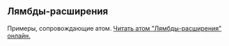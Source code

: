 ## Лямбды-расширения

Примеры, сопровождающие атом.
[Читать атом "Лямбды-расширения" онлайн.](https://stepik.org/lesson/107895/step/1)